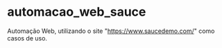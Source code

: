 # automacao_web_sauce
Automação Web, utilizando o site "https://www.saucedemo.com/" como casos de uso.
